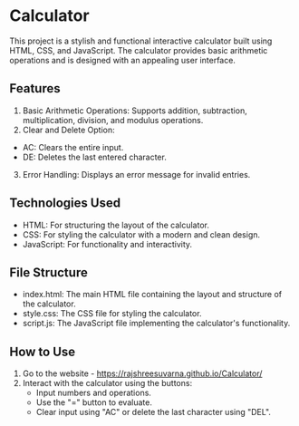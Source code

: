 # Calculator
This project is a stylish and functional interactive calculator built using HTML, CSS, and JavaScript. The calculator provides basic arithmetic operations and is designed with an appealing user interface.


## Features
1. Basic Arithmetic Operations: 
   Supports addition, subtraction, multiplication, division, and modulus operations.
2. Clear and Delete Option:
  - AC: Clears the entire input.
  - DE: Deletes the last entered character.
3. Error Handling: Displays an error message for invalid entries.


## Technologies Used
- HTML: For structuring the layout of the calculator.
- CSS: For styling the calculator with a modern and clean design.
- JavaScript: For functionality and interactivity.


## File Structure
- index.html: The main HTML file containing the layout and structure of the calculator.
- style.css: The CSS file for styling the calculator.
- script.js: The JavaScript file implementing the calculator's functionality.



## How to Use
1. Go to the website - https://rajshreesuvarna.github.io/Calculator/
3. Interact with the calculator using the buttons:
   - Input numbers and operations.
   - Use the "=" button to evaluate.
   - Clear input using "AC" or delete the last character using "DEL".
